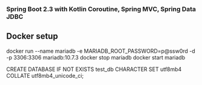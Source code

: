 ### Spring Boot 2.3 with Kotlin Coroutine, Spring MVC, Spring Data JDBC ###


## Docker setup
docker run --name mariadb -e MARIADB_ROOT_PASSWORD=p@ssw0rd -d -p 3306:3306 mariadb:10.7.3
docker stop mariadb
docker start mariadb

CREATE DATABASE IF NOT EXISTS test_db CHARACTER SET utf8mb4 COLLATE utf8mb4_unicode_ci;